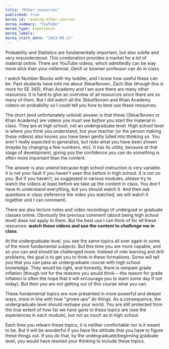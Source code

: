 ```yaml
---
title: "Other resources"
published: true
morea_id: reading-other-sources
morea_summary: "YouTube"
morea_type: experience
morea_labels:
morea_start_date: "2023-08-21"
---
```


Probability and Statistics are fundamentally important, but also
subtle and very misunderstood. This combination provides a market for
a lot of material online. There are YouTube videos, which admittedly
can be way more slick than your millennial, GenX or boomer professor
can do in class.

I watch Number Blocks with my toddler, and I know how useful these can
be. Past students have told me about 3blue1brown, Zach Star (though
this is more for EE 345), Khan Academy and I am sure there are many
other resources. It is hard to give an overview of all resources since
there are so many of them. But I did watch all the 3blue1brown and
Khan Academy videos on probability so I could tell you how to best use
these resources.

The short (and unfortunately unkind) answer is that these (3blue1brown
or Khan Academy) are videos you must see _before_ you start the
material in class. They are at high school, not an undergraduate
level. High school level is where _you_ think you
understand, but your teacher (or the person making these videos) also
knows you have been gently lulled into thinking so. You aren't really
expected to generalize, but redo what you have been shown (maybe by
changing a few numbers, etc). It has its utility, because at that
stage of development, giving you the confidence you can do something
is often more important than the content.

The answer is also unkind because high school instruction is very
variable. It is not your fault if you haven't seen this before in high
school. It is not on you. But if you haven't, as suggested in various
modules, please try to watch the videos at least before we take up the
content in class. You don't have to understand everything, but you
should watch it. And then ask questions in class (reference
the video you watched, we will watch it together and I can comment). 

There are also lecture notes and video recordings of undergrad or
graduate classes online. Obviously the previous comment (about being high
school level) does not apply to them. But the best use I can think of
for _all_ these resources: **watch these videos and use the content to
_challenge_ me in class**.

At the undergraduate level, you see the same topics all over again in
some of the more fundamental subjects. But this time you are more
capable, and so you can and should be challenged more. Instead of rote
learning and drill problems, the goal is to get you to think in these
formalisms. Some will tell you that you can pass an undergraduate
course with high school knowledge.  They would be right, and honestly,
there is rampant grade inflation (though not for the reasons you would
think---the reason for grade inflation is often the hope that it will
encourage you to learn _some_ day if not today). But then you are not
getting out of this course what you can.

These fundamental topics are now presented in more powerful and deeper
ways, more in line with how "grown ups" do things. As a consequence,
the undergraduate level should reshape your world. You are still
protected from the true extent of how far we have gone in these topics
are (see the experiences in each module), but not as much as in high
school.

Each time you relearn these topics, it is neither comfortable nor is
it meant to be. But it will be wonderful if you have the attitude that
you have to figure these things out. If you do that, by the
undergraduate/beginning graduate level, you would have rewired your
thinking to include these topics.






